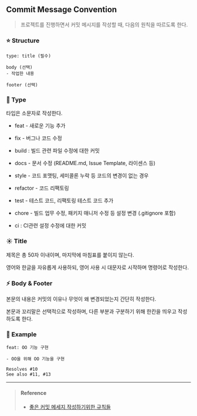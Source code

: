 ## Commit Message Convention
> 프로젝트를 진행하면서 커밋 메시지를 작성할 때, 다음의 원칙을 따르도록 한다.

### ⭐ Structure

```
type: title (필수)

body (선택)
- 작업한 내용

footer (선택)
```

### 🌙 Type

타입은 소문자로 작성한다.

- feat - 새로운 기능 추가

- fix - 버그나 코드 수정

- build : 빌드 관련 파일 수정에 대한 커밋

- docs - 문서 수정 (README.md, Issue Template, 라이센스 등)

- style - 코드 포맷팅, 세미콜론 누락 등 코드의 변경이 없는 경우

- refactor - 코드 리팩토링

- test - 테스트 코드, 리팩토링 테스트 코드 추가

- chore - 빌드 업무 수정, 패키지 매니저 수정 등 설정 변경 (.gitignore 포함)

- ci : CI관련 설정 수정에 대한 커밋

### ☀ Title

제목은 총 50자 이내이며, 마지막에 마침표를 붙이지 않는다.

영어와 한글을 자유롭게 사용하되, 영어 사용 시 대문자로 시작하며 명령어로 작성한다.

### ⚡ Body & Footer

본문의 내용은 커밋의 이유나 무엇이 왜 변경되었는지 간단히 작성한다.

본문과 꼬리말은 선택적으로 작성하며, 다른 부분과 구분하기 위해 한칸을 띄우고 작성하도록 한다.

### 💫 Example

```
feat: OO 기능 구현

- OO을 위해 OO 기능을 구현

Resolves #10
See also #11, #13
```

---

> #### Reference
> - [좋은 커밋 메세지 작성하기위한 규칙들](https://beomseok95.tistory.com/328)